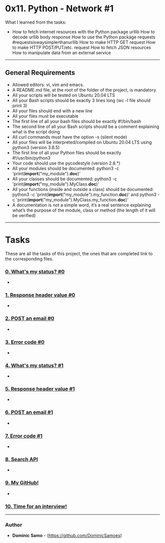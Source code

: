 
# 0x11. Python - Network #1

What I learned from the tasks:

* How to fetch internet resources with the Python package urllib
How to decode urllib body response
How to use the Python package requests #requestsiswaysimplerthanurllib
How to make HTTP GET request
How to make HTTP POST/PUT/etc. request
How to fetch JSON resources
How to manipulate data from an external service

---

## General Requirements
* Allowed editors: vi, vim and emacs.
* A README.md file, at the root of the folder of the project, is mandatory
* All your scripts will be tested on Ubuntu 20.04 LTS
* All your Bash scripts should be exactly 3 lines long (wc -l file should print 3)
* All your files should end with a new line
* All your files must be executable
* The first line of all your bash files should be exactly #!/bin/bash
* The second line of all your Bash scripts should be a comment explaining what is the script doing
* All curl commands must have the option -s (silent mode)
* All your files will be interpreted/compiled on Ubuntu 20.04 LTS using python3 (version 3.8.5)
* The first line of all your Python files should be exactly #!/usr/bin/python3
* Your code should use the pycodestyle (version 2.8.*)
* All your modules should be documented: python3 -c 'print(__import__("my_module").__doc__)'
* All your classes should be documented: python3 -c 'print(__import__("my_module").MyClass.__doc__)'
* All your functions (inside and outside a class) should be documented: python3 -c 'print(__import__("my_module").my_function.__doc__)' and python3 -c 'print(__import__("my_module").MyClass.my_function.__doc__)'
* A documentation is not a simple word, it’s a real sentence explaining what’s the purpose of the module, class or method (the length of it will be verified)

---

# Tasks

These are all the tasks of this project, the ones that are completed link to the corresponding files.

### [0. What's my status? #0](./0-hbtn_status.py)
*

### [1. Response header value #0](./1-hbtn_header.py)
*

### [2. POST an email #0](./2-post_email.py)
*

### [3. Error code #0](./3-error_code.py)
*

### [4. What's my status? #1](./4-hbtn_status.py)
*

### [5. Response header value #1](./5-hbtn_header.py)
* 

### [6. POST an email #1](./6-post_email.py)
* 

### [7. Error code #1](./7-error_code.py)
* 

### [8. Search API](./8-json_api.py)
*

### [9. My GitHub!](./10-my_github.py)
* 

### [10. Time for an interview!](./100-github_commits.py)

---

### Author
* **Dominic Samo** - (https://github.com/DominicSamoes)

